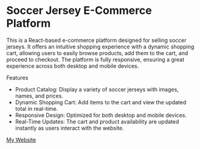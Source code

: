 # Soccer Jersey E-Commerce Platform

This is a React-based e-commerce platform designed for selling soccer jerseys. It offers an intuitive shopping experience with a dynamic shopping cart, allowing users to easily browse products, add them to the cart, and proceed to checkout. The platform is fully responsive, ensuring a great experience across both desktop and mobile devices.

Features

- Product Catalog: Display a variety of soccer jerseys with images, names, and prices.
- Dynamic Shopping Cart: Add items to the cart and view the updated total in real-time.
- Responsive Design: Optimized for both desktop and mobile devices.
- Real-Time Updates: The cart and product availability are updated instantly as users interact with the website.

[My Website](https://jersey-shop-blue.vercel.app)

  
